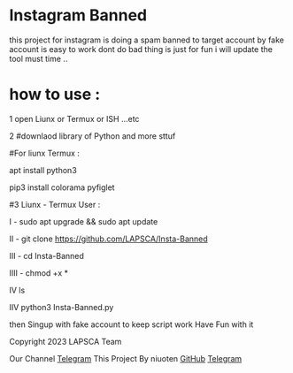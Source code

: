 # Instagram Banned 


this project for instagram is doing a spam banned to target account by fake account is easy to work dont do bad thing is just for fun  i will update the tool must time  ..




# how to use :


1 open Liunx or Termux or ISH ...etc 



2 #downlaod  library  of Python and more sttuf





#For liunx Termux :




apt install python3 

 


pip3 install colorama pyfiglet 



#3 Liunx - Termux User  : 



I -  sudo apt upgrade && sudo apt update 


II - git clone https://github.com/LAPSCA/Insta-Banned



III - cd Insta-Banned


IIII - chmod +x * 


 IV ls
 
 
 IIV   python3 Insta-Banned.py 



then Singup with fake account to keep script work 
Have Fun with it 




Copyright 2023 LAPSCA Team



Our Channel [Telegram](https://t.me/estkan3a)
This Project By niuoten [GitHub](https://github.com/niuoten)  [Telegram](t.me/niuoten)
